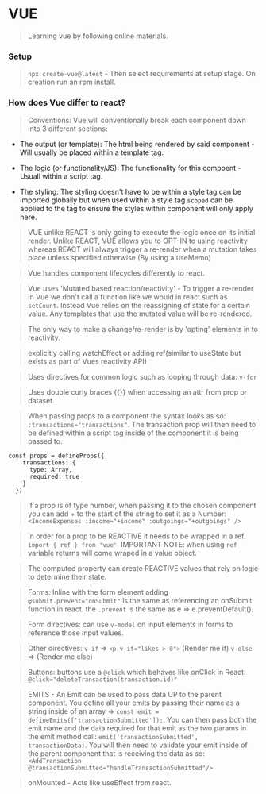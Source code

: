 # VUE

> Learning vue by following online materials.

### Setup

> ```npx create-vue@latest``` - Then select requirements at setup stage. On creation run an rpm install. 

### How does Vue differ to react? 

> Conventions: Vue will conventionally break each component down into 3 different sections: 

* The output (or template): The html being rendered by said component - Will usually be placed within a template tag.

* The logic (or functionality/JS): The functionality for this compoent - Usuall within a script tag.

* The styling: The styling doesn't have to be within a style tag can be imported globally but when used within a style tag ```scoped``` can be applied to the tag to ensure the styles within component will only apply here.

> VUE unlike REACT is only going to execute the logic once on its initial render. Unlike REACT, VUE allows you to OPT-IN to using reactivity whereas REACT will always trigger a re-render when a mutation takes place unless specified otherwise (By using a useMemo)

> Vue handles component lifecycles differently to react.

> Vue uses 'Mutated based reaction/reactivity' - To trigger a re-render in Vue we don't call a function like we would in react such as ```setCount```. Instead Vue relies on the reassigning of state for a certain value. Any templates that use the mutated value will be re-rendered. 

> The only way to make a change/re-render is by 'opting' elements in to reactivity. 

> explicitly calling watchEffect or adding ref(similar to useState but exists as part of Vues reactivity API)

> Uses directives for common logic such as looping through data: ```v-for```

> Uses double curly braces {{}} when accessing an attr from prop or dataset.

> When passing props to a component the syntax looks as so: ```:transactions="transactions"```. The transaction prop will then need to be defined within a script tag inside of the component it is being passed to. 
```
const props = defineProps({
    transactions: {
      type: Array,
      required: true
    }
  })
```

> If a prop is of type number, when passing it to the chosen component you can add + to the start of the string to set it as a Number: ```<IncomeExpenses :income="+income" :outgoings="+outgoings" />```

> In order for a prop to be REACTIVE it needs to be wrapped in a ref. ```import { ref } from 'vue'```.
IMPORTANT NOTE: when using ```ref``` variable returns will come wraped in a value object.

> The computed property can create REACTIVE values that rely on logic to determine their state.

> Forms: Inline with the form element adding ```@submit.prevent="onSubmit"``` is the same as referencing an onSubmit function in react. the ```.prevent``` is the same as e => e.preventDefault(). 

> Form directives: can use ```v-model``` on input elements in forms to reference those input values.

> Other directives: ```v-if``` => ```<p v-if="likes > 0">``` (Render me if) ```v-else``` => (Render me else)

> Buttons: buttons use a ```@click``` which behaves like onClick in React. ```@click="deleteTransaction(transaction.id)"```

> EMITS - An Emit can be used to pass data UP to the parent component. You define all your emits by passing their name as a string inside of an array => ```const emit = defineEmits(['transactionSubmitted']);```.  You can then pass both the emit name and the data required for that emit as the two params in the emit method call: ```emit('transactionSubmitted', transactionData)```. You will then need to validate your emit inside of the parent component that is receiving the data as so: ```<AddTransaction @transactionSubmitted="handleTransactionSubmitted"/>```

> onMounted - Acts like useEffect from react. 